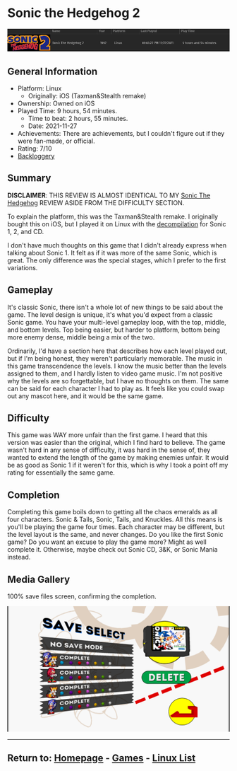 # Sonic the Hedgehog 2

![](./Assets/Sonic2-PlayStats.png)

## General Information

- Platform: Linux
	- Originally: iOS (Taxman&Stealth remake)
- Ownership: Owned on iOS
- Played Time: 9 hours, 54 minutes.
	- Time to beat: 2 hours, 55 minutes.
	- Date: 2021-11-27
- Achievements: There are achievements, but I couldn't figure out if they were fan-made, or official.
- Rating: 7/10
- [Backloggery](https://www.backloggery.com/games.php?user=QueenRaven29&search=Sonic+the+Hedgehog)

## Summary
**DISCLAIMER**: THIS REVIEW IS ALMOST IDENTICAL TO MY [Sonic The Hedgehog](/Linux/SonicTheHedgehog) REVIEW ASIDE FROM THE DIFFICULTY SECTION.

To explain the platform, this was the Taxman&Stealth remake. I originally bought this on iOS, but I played it on Linux with the [decompilation](https://github.com/Rubberduckycooly/Sonic-1-2-2013-Decompilation) for Sonic 1, 2, and CD. 

I don't have much thoughts on this game that I didn't already express when talking about Sonic 1. It felt as if it was more of the same Sonic, which is great. The only difference was the special stages, which I prefer to the first variations. 

## Gameplay
It's classic Sonic, there isn't a whole lot of new things to be said about the game. The level design is unique, it's what you'd expect from a classic Sonic game. You have your multi-level gameplay loop, with the top, middle, and bottom levels. Top being easier, but harder to platform, bottom being more enemy dense, middle being a mix of the two. 

Ordinarily, I'd have a section here that describes how each level played out, but if I'm being honest, they weren't particularly memorable. The music in this game transcendence the levels. I know the music better than the levels assigned to them, and I hardly listen to video game music. I'm not positive why the levels are so forgettable, but I have no thoughts on them. The same can be said for each character I had to play as. It feels like you could swap out any mascot here, and it would be the same game.

## Difficulty
This game was WAY more unfair than the first game. I heard that this version was easier than the original, which I find hard to believe. The game wasn't hard in any sense of difficulty, it was hard in the sense of, they wanted to extend the length of the game by making enemies unfair. It would be as good as Sonic 1 if it weren't for this, which is why I took a point off my rating for essentially the same game. 

## Completion
Completing this game boils down to getting all the chaos emeralds as all four characters. Sonic & Tails, Sonic, Tails, and Knuckles. All this means is you'll be playing the game four times. Each character may be different, but the level layout is the same, and never changes. Do you like the first Sonic game? Do you want an excuse to play the game more? Might as well complete it. Otherwise, maybe check out Sonic CD, 3&K, or Sonic Mania instead.

## Media Gallery

100% save files screen, confirming the completion.

![](./Assets/Sonic2-100.png)

* * *
## Return to: [Homepage](/index) - [Games](/Games/Home) - [Linux List](/Linux/Home)